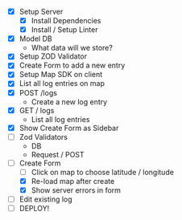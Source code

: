 * [x] Setup Server
  * [x] Install Dependencies
  * [x] Install / Setup Linter
* [x] Model DB
  * What data will we store?
* [x] Setup ZOD Validator
* [x] Create Form to add a new entry
* [x] Setup Map SDK on client
* [x] List all log entries on map
* [x] POST /logs
  * Create a new log entry
* [x] GET / logs
  * List all log entries
* [x] Show Create Form as Sidebar
* [ ] Zod Validators
  * DB
  * Request / POST
* [ ] Create Form
  * [ ] Click on map to choose latitude / longitude
  * [x] Re-load map after create
  * [x] Show server errors in form
* [ ] Edit existing log
* [ ] DEPLOY!